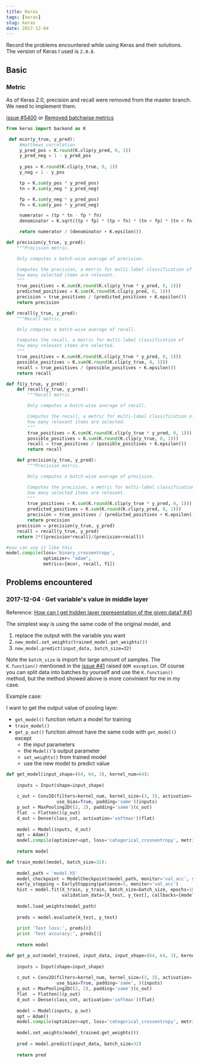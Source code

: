 ```yaml
---
title: Keras
tags: [keras]
slug: keras
date: 2017-12-04
---
```


Record the problems encountered while using Keras and their solutions. The version of Keras I used is `2.0.8`.

<!--more-->

## Basic

### Metric

As of Keras 2.0, precision and recall were removed from the master branch. We need to implement them.

[issue #5400](https://github.com/fchollet/keras/issues/5400) or [Removed batchwise metrics](https://github.com/fchollet/keras/commit/a56b1a55182acf061b1eb2e2c86b48193a0e88f7)

``` python
from keras import backend as K

 def mcor(y_true, y_pred):
     #matthews_correlation
     y_pred_pos = K.round(K.clip(y_pred, 0, 1))
     y_pred_neg = 1 - y_pred_pos
 
     y_pos = K.round(K.clip(y_true, 0, 1))
     y_neg = 1 - y_pos

     tp = K.sum(y_pos * y_pred_pos)
     tn = K.sum(y_neg * y_pred_neg)

     fp = K.sum(y_neg * y_pred_pos)
     fn = K.sum(y_pos * y_pred_neg)

     numerator = (tp * tn - fp * fn)
     denominator = K.sqrt((tp + fp) * (tp + fn) * (tn + fp) * (tn + fn))

     return numerator / (denominator + K.epsilon())

def precision(y_true, y_pred):
    """Precision metric.

    Only computes a batch-wise average of precision.

    Computes the precision, a metric for multi-label classification of
    how many selected items are relevant.
    """
    true_positives = K.sum(K.round(K.clip(y_true * y_pred, 0, 1)))
    predicted_positives = K.sum(K.round(K.clip(y_pred, 0, 1)))
    precision = true_positives / (predicted_positives + K.epsilon())
    return precision

def recall(y_true, y_pred):
    """Recall metric.

    Only computes a batch-wise average of recall.

    Computes the recall, a metric for multi-label classification of
    how many relevant items are selected.
    """
    true_positives = K.sum(K.round(K.clip(y_true * y_pred, 0, 1)))
    possible_positives = K.sum(K.round(K.clip(y_true, 0, 1)))
    recall = true_positives / (possible_positives + K.epsilon())
    return recall

def f1(y_true, y_pred):
    def recall(y_true, y_pred):
        """Recall metric.

        Only computes a batch-wise average of recall.

        Computes the recall, a metric for multi-label classification of
        how many relevant items are selected.
        """
        true_positives = K.sum(K.round(K.clip(y_true * y_pred, 0, 1)))
        possible_positives = K.sum(K.round(K.clip(y_true, 0, 1)))
        recall = true_positives / (possible_positives + K.epsilon())
        return recall

    def precision(y_true, y_pred):
        """Precision metric.

        Only computes a batch-wise average of precision.

        Computes the precision, a metric for multi-label classification of
        how many selected items are relevant.
        """
        true_positives = K.sum(K.round(K.clip(y_true * y_pred, 0, 1)))
        predicted_positives = K.sum(K.round(K.clip(y_pred, 0, 1)))
        precision = true_positives / (predicted_positives + K.epsilon())
        return precision
    precision = precision(y_true, y_pred)
    recall = recall(y_true, y_pred)
    return 2*((precision*recall)/(precision+recall))

#you can use it like this
model.compile(loss='binary_crossentropy',
              optimizer= "adam",
              metrics=[mcor, recall, f1])
```

## Problems encountered

### 2017-12-04 · Get variable's value in middle layer

Reference: [How can I get hidden layer representation of the given data? #41](https://github.com/fchollet/keras/issues/41)

The simplest way is using the same code of the original model, and

1. replace the output with the variable you want
2. `new_model.set_weights(trained_model.get_weights())`
3. `new_model.predict(input_data, batch_size=32)`

Note the `batch_size` is import for large amount of samples. The `K.function()` mentioned in the [issue #41](https://github.com/fchollet/keras/issues/41) raised `OOM exception`. Of course you can split data into batches by yourself and use the `K.function()` method, but the method showed above is more convinient for me in my case.

Example case:

I want to get the output value of pooling layer.

- `get_model()` function return a model for training
- `train_model()`
- `get_p_out()` function almost have the same code with `get_model()` except 
	- the input parameters
	- the `Model()`'s output parameter
	- `set_weights()` from trained model
	- use the new model to predict value

``` python
def get_model(input_shape=(64, 64, 3), kernel_num=64):
    
    inputs = Input(shape=input_shape)
    
    c_out = Conv2D(filters=kernel_num, kernel_size=(3, 3), activation='relu', \
                   use_bias=True, padding='same')(inputs)
    p_out = MaxPooling2D((2, 2), padding='same')(c_out)
    flat  = Flatten()(p_out)
    d_out = Dense(class_cnt, activation='softmax')(flat)
    
    model = Model(inputs, d_out)
    opt = Adam()
    model.compile(optimizer=opt, loss='categorical_crossentropy', metrics=['acc'])
    
    return model
```

``` python
def train_model(model, batch_size=32):
    
    model_path = 'model.h5'
    model_checkpoint = ModelCheckpoint(model_path, monitor='val_acc', save_best_only=True, save_weights_only=True)
    early_stopping = EarlyStopping(patience=5, monitor='val_acc')
    hist = model.fit(X_train, y_train, batch_size=batch_size, epochs=100, \
                     validation_data=[X_test, y_test], callbacks=[model_checkpoint, early_stopping])
    
    model.load_weights(model_path)
    
    preds = model.evaluate(X_test, y_test)
    
    print 'Test loss:', preds[0]
    print 'Test accuracy:', preds[1]
    
    return model
```

``` python
def get_p_out(model_trained, input_data, input_shape=(64, 64, 3), kernel_num=64):
    
    inputs = Input(shape=input_shape)
    
    c_out = Conv2D(filters=kernel_num, kernel_size=(3, 3), activation='relu', \
                   use_bias=True, padding='same', )(inputs)
    p_out = MaxPooling2D((2, 2), padding='same')(c_out)
    flat  = Flatten()(p_out)
    d_out = Dense(class_cnt, activation='softmax')(flat)
    
    model = Model(inputs, p_out)
    opt = Adam()
    model.compile(optimizer=opt, loss='categorical_crossentropy', metrics=['acc'])
    
    model.set_weights(model_trained.get_weights())
    
    pred = model.predict(input_data, batch_size=32)
    
    return pred
```
